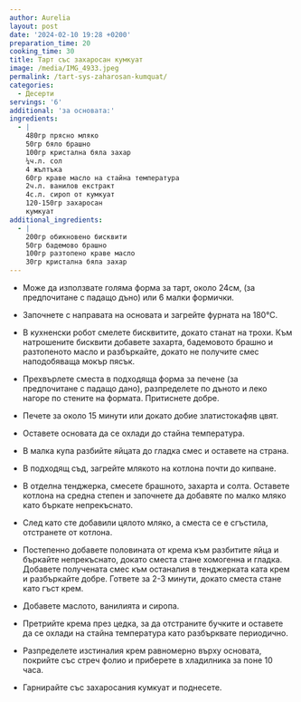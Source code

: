 ```yaml
---
author: Aurelia
layout: post
date: '2024-02-10 19:28 +0200'
preparation_time: 20
cooking_time: 30
title: Тарт със захаросан кумкуат
image: /media/IMG_4933.jpeg
permalink: /tart-sys-zaharosan-kumquat/
categories:
  - Десерти
servings: '6'
additional: 'за основата:'
ingredients:
  - |
    480гр прясно мляко
    50гр бяло брашно
    100гр кристална бяла захар
    ¼ч.л. сол
    4 жълтъка
    60гр краве масло на стайна температура
    2ч.л. ванилов екстракт
    4с.л. сироп от кумкуат
    120-150гр захаросан
    кумкуат
additional_ingredients:
  - |
    200гр обикновено бисквити
    50гр бадемово брашно
    100гр разтопено краве масло
    30гр кристална бяла захар
---
```


- Може да използвате голяма форма за тарт, около 24см, (за предпочитане с падащо дъно) или 6 малки формички.
- Започнете с направата на основата и загрейте фурната на 180°C.
- В кухненски робот смелете бисквитите, докато станат на трохи. Към натрошените бисквити добавете захарта, бадемовото брашно и разтопеното масло и разбъркайте, докато не получите смес наподобяваща мокър пясък.
- Прехвърлете сместа в подходяща форма за печене (за предпочитане с падащо дано), разпределете по дъното и леко нагоре по стените на формата. Притиснете добре.
- Печете за около 15 минути или докато добие златистокафяв цвят.
- Оставете основата да се охлади до стайна температура.


- В малка купа разбийте яйцата до гладка смес и оставете на страна. 
- В подходящ съд, загрейте млякото на котлона почти до кипване.
- В отделна тенджерка, смесете брашното, захарта и солта. Оставете котлона на средна степен и започнете да добавяте по малко мляко като бъркате непрекъснато. 
- След като сте добавили цялото мляко, а сместа се е сгъстила, отстранете от котлона.
- Постепенно добавете половината от крема към разбитите яйца и бъркайте непрекъснато, докато сместа стане хомогенна и гладка. Добавете получената смес към останалия в тенджерката ката крем и разбъркайте добре. Гответе за 2-3 минути, докато сместа стане като гъст крем.
- Добавете маслото, ванилията и сиропа.
- Претрийте крема през цедка, за да отстраните бучките и оставете да се охлади на стайна температура като разбърквате периодично.
- Разпределете изстиналия крем равномерно върху основата, покрийте със стреч фолио и приберете в хладилника за поне 10 часа.
- Гарнирайте със захаросания кумкуат и поднесете.
